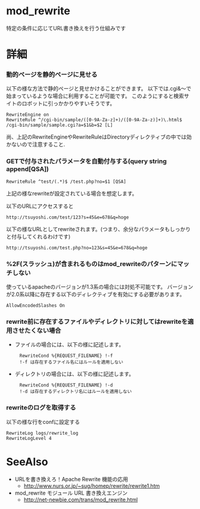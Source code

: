 # mod_rewrite
特定の条件に応じてURL書き換えを行う仕組みです　

# 詳細
### 動的ページを静的ページに見せる
以下の様な方法で静的ページと見せかけることができます。
以下では.cgi&〜で始まっているような場合に利用することが可能です。
このようにすると検索サイトのロボットに引っかかりやすいそうです。
```
RewriteEngine on
RewriteRule ^/cgi-bin/sample/([0-9A-Za-z]+)/([0-9A-Za-z)]+)\.html$ /cgi-bin/sample/sample.cgi?a=$1&b=$2 [L]
```
尚、上記のRewriteEngineやRewriteRuleはDirectoryディレクティブの中では効かないので注意すること.

### GETで付与されたパラメータを自動付与する(query string append[QSA])
```
RewriteRule ^test/(.*)$ /test.php?no=$1 [QSA] 
```
上記の様なrewriteが設定されている場合を想定します。

以下のURLにアクセスすると
```
http://tsuyoshi.com/test/123?s=45&e=678&q=hoge
```

以下の様なURLとしてrewriteされます。(つまり、余分なパラメータもしっかりと付与してくれるわけです)
```
http://tsuyoshi.com/test.php?no=123&s=45&e=678&q=hoge
```

### %2F(スラッシュ)が含まれるものはmod_rewriteのパターンにマッチしない
使っているapacheのバージョンが1.3系の場合には対処不可能です。
バージョンが2.0系以降に存在する以下のディレクティブを有効にする必要があります。
```
AllowEncodedSlashes On
```

### rewrite前に存在するファイルやディレクトリに対してはrewriteを適用させたくない場合
- ファイルの場合には、以下の様に記述します。
```
	 RewriteCond %{REQUEST_FILENAME} !-f
	 !-f は存在するファイル名にはルールを適用しない
```
- ディレクトリの場合には、以下の様に記述します。
```
	 RewriteCond %{REQUEST_FILENAME} !-d
	 !-d は存在するディレクトリ名にはルールを適用しない
```

### rewriteのログを取得する
以下の様な行をconfに設定する
```
RewriteLog logs/rewrite_log
RewriteLogLevel 4
```

# SeeAlso
- URLを書き換えろ！Apache Rewrite 機能の応用
  - http://www.nurs.or.jp/~sug/homep/rewrite/rewrite1.htm
- mod_rewrite モジュール URL 書き換えエンジン
  - http://net-newbie.com/trans/mod_rewrite.html


